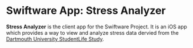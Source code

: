 # Swiftware App: Stress Analyzer

**Stress Analyzer** is the client app for the Swiftware Project. It is an iOS app which provides a way to view and analyze stress data dervied from the [Dartmouth University StudentLife Study](https://studentlife.cs.dartmouth.edu).

